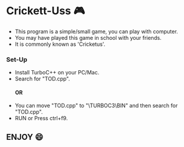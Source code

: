 # Crickett-Uss 🎮
* This program is a simple/small game, you can play with computer.
* You may have played this game in school with your friends. 
* It is commonly known as 'Cricketus'.

### Set-Up
* Install TurboC++ on your PC/Mac.
* Search for "TOD.cpp".
     #### OR
* You can move "TOD.cpp" to "\TURBOC3\BIN" and then search for "TOD.cpp".
* RUN or Press ctrl+f9.

## ENJOY  😄
